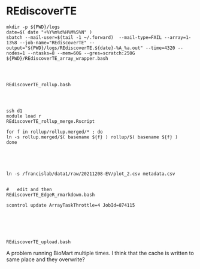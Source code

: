 
#	REdiscoverTE


```
mkdir -p ${PWD}/logs
date=$( date "+%Y%m%d%H%M%S%N" )
sbatch --mail-user=$(tail -1 ~/.forward)  --mail-type=FAIL --array=1-13%8 --job-name="REdiscoverTE" --output="${PWD}/logs/REdiscoverTE.${date}-%A_%a.out" --time=4320 --nodes=1 --ntasks=8 --mem=60G --gres=scratch:250G ${PWD}/REdiscoverTE_array_wrapper.bash




REdiscoverTE_rollup.bash




ssh d1
module load r
REdiscoverTE_rollup_merge.Rscript

for f in rollup/rollup.merged/* ; do
ln -s rollup.merged/$( basename ${f} ) rollup/$( basename ${f} )
done





ln -s /francislab/data1/raw/20211208-EV/plot_2.csv metadata.csv


#	edit and then
REdiscoverTE_EdgeR_rmarkdown.bash

scontrol update ArrayTaskThrottle=4 JobId=874115






REdiscoverTE_upload.bash

```



A problem running BioMart multiple times. I think that the cache is written to same place and they overwrite?





